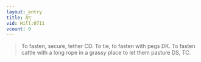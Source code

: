 ```yaml
---
layout: entry
title: རྟོད་
vid: Hill:0711
vcount: 0
---
```

> To fasten, secure, tether CD\. To tie, to fasten with pegs DK\. To fasten cattle with a long rope in a grassy place to let them pasture DS, TC\.


